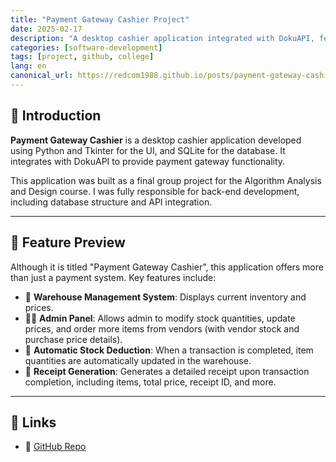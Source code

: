 ```yaml
---
title: "Payment Gateway Cashier Project"
date: 2025-02-17
description: "A desktop cashier application integrated with DokuAPI, featuring payment processing, warehouse management, and admin functionalities."
categories: [software-development]
tags: [project, github, college]
lang: en
canonical_url: https://redcom1988.github.io/posts/payment-gateway-cashier-en/
---
```


## 🚀 Introduction

**Payment Gateway Cashier** is a desktop cashier application developed using Python and Tkinter for the UI, and SQLite for the database. It integrates with DokuAPI to provide payment gateway functionality. 

This application was built as a final group project for the Algorithm Analysis and Design course. I was fully responsible for back-end development, including database structure and API integration.

---

## 📸 Feature Preview

Although it is titled "Payment Gateway Cashier", this application offers more than just a payment system. Key features include:

- 🏬 **Warehouse Management System**: Displays current inventory and prices.
- 👨‍💼 **Admin Panel**: Allows admin to modify stock quantities, update prices, and order more items from vendors (with vendor stock and purchase price details).
- 🛒 **Automatic Stock Deduction**: When a transaction is completed, item quantities are automatically updated in the warehouse.
- 🧾 **Receipt Generation**: Generates a detailed receipt upon transaction completion, including items, total price, receipt ID, and more.

---

## 📎 Links
- 🔗 [GitHub Repo](https://github.com/Redcom1988/payment-gateway-cashier)